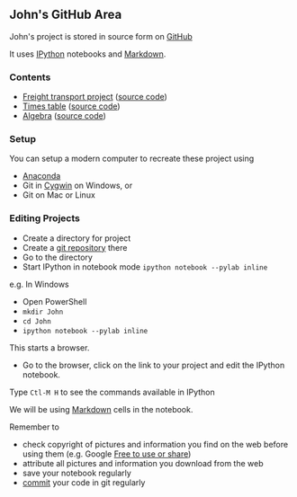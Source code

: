 John's GitHub Area
----
John's project is stored in source form on [GitHub](https://github.com/peterwilliams97/john)

It uses [IPython](http://ipython.org/) notebooks and [Markdown](http://nbviewer.ipython.org/url/github.com/ipython/ipython/raw/master/examples/notebooks/Part%204%20-%20Markdown%20Cells.ipynb).

### Contents

* [Freight transport project](http://nbviewer.ipython.org/urls/raw.github.com/peterwilliams97/john/master/freight_transport_project.ipynb) ([source code](https://github.com/peterwilliams97/john/blob/master/freight_transport_project.ipynb))
* [Times table](http://nbviewer.ipython.org/urls/raw.github.com/peterwilliams97/john/master/Times%20Table.ipynb) ([source code](https://github.com/peterwilliams97/john/blob/master/Times%20Table.ipynb))
* [Algebra](http://nbviewer.ipython.org/urls/raw.github.com/peterwilliams97/john/master/Algebra.ipynb) ([source code](https://github.com/peterwilliams97/john/blob/master/Algebra.ipynb))

### Setup
You can setup a modern computer to recreate these project using
* [Anaconda](https://store.continuum.io/)
* Git in [Cygwin](http://www.cygwin.com/install.html) on Windows, or
* Git on Mac or Linux

### Editing Projects
* Create a directory for project
* Create a [git repository](https://github.com/peterwilliams97/john/blob/master/git.md) there
* Go to the directory
* Start IPython in notebook mode
  `ipython notebook --pylab inline`
  
e.g. In Windows
* Open PowerShell
* `mkdir John`
* `cd John`
* `ipython notebook --pylab inline`

This starts a browser. 

* Go to the browser, click on the link to your project and edit the IPython notebook.

Type `Ctl-M H` to see the commands available in IPython

We will be using [Markdown](http://nbviewer.ipython.org/url/github.com/ipython/ipython/raw/master/examples/notebooks/Part%204%20-%20Markdown%20Cells.ipynb) cells in the notebook.

Remember to 
* check copyright of pictures and information you find on the web before using them (e.g. Google [Free to use or share](https://support.google.com/websearch/answer/29508?hl=en&rd=1))
* attribute all pictures and information you download from the web
* save your notebook regularly
* [commit](https://github.com/peterwilliams97/john/blob/master/git.md#editing-in-cygwin-on-windows-in-this-example) your code in git regularly




